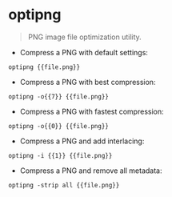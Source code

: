 # optipng

> PNG image file optimization utility.

- Compress a PNG with default settings:

`optipng {{file.png}}`

- Compress a PNG with best compression:

`optipng -o{{7}} {{file.png}}`

- Compress a PNG with fastest compression:

`optipng -o{{0}} {{file.png}}`

- Compress a PNG and add interlacing:

`optipng -i {{1}} {{file.png}}`

- Compress a PNG and remove all metadata:

`optipng -strip all {{file.png}}`
